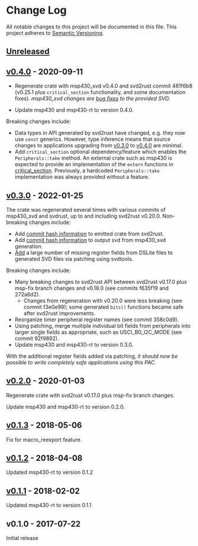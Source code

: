 # Change Log

All notable changes to this project will be documented in this file.
This project adheres to [Semantic Versioning](http://semver.org/).

## [Unreleased]

## [v0.4.0] - 2020-09-11

- Regenerate crate with msp430_svd v0.4.0 and svd2rust commit 481f6b8
  (v0.25.1 plus `critical_section` functionality, and some documentation
  fixes). _msp430_svd changes are [bug fixes](https://github.com/pftbest/msp430_svd/issues/18#issuecomment-1234972220)
  to the provided SVD._

- Update msp430 and msp430-rt to version 0.4.0.

Breaking changes include:

- Data types in API generated by svd2rust have changed, e.g. they now use
  `const` generics. However, type inference means that source changes to
  applications upgrading from [v0.3.0] to [v0.4.0] are minimal.
- Add `critical_section` optional dependency/feature which enables the
  `Peripherals::take` method. An external crate such as msp430 is expected
  to provide an implementation of the `extern` functions in [critical_section](https://github.com/rust-embedded/critical-section).
  Previously, a hardcoded `Peripherals::take` implementation was always
  provided without a feature.

## [v0.3.0] - 2022-01-25

The crate was regenerated several times with various commits of msp430_svd
and svdrust, up to and including svd2rust v0.20.0. Non-breaking changes
include:

- Add [commit hash information](https://github.com/rust-embedded/svd2rust/pull/439)
  to emitted crate from svd2rust.
- Add [commit hash information](https://github.com/pftbest/msp430_svd/pull/14)
  to output svd from msp430_svd generation.
- [Add](https://github.com/pftbest/msp430_svd/tree/master/overrides) a large
  number of missing register fields from DSLite files to generated SVD files
  via patching using svdtools.

Breaking changes include:

- Many breaking changes to svd2rust API between svd2rust v0.17.0 plus msp-fix
  branch changes and v0.18.0 (see commits f635f19 and 272a6d2).
  - Changes from regeneration with v0.20.0 were less breaking (see commit
    f3e0e99); some generated `bits()` functions became safe after svd2rust
    improvements.
- Reorganize timer peripheral register names (see commit 358c0d9).
- Using patching, merge multiple individual bit fields from peripherals into
  larger single fields as appropriate, such as USCI_B0_I2C_MODE
  (see commit 92f9892).
- Update msp430 and msp430-rt to version 0.3.0.

With the additional register fields added via patching, _it should now be
possible to write completely safe applications using this PAC._

## [v0.2.0] - 2020-01-03

Regenerate crate with svd2rust v0.17.0 plus msp-fix branch changes.

Update msp430 and msp430-rt to version 0.2.0.

## [v0.1.3] - 2018-05-06

Fix for macro_reexport feature.

## [v0.1.2] - 2018-04-08

Updated msp430-rt to version 0.1.2

## [v0.1.1] - 2018-02-02

Updated msp430-rt to version 0.1.1

## v0.1.0 - 2017-07-22

Initial release

[Unreleased]: https://github.com/pftbest/msp430g2553/compare/v0.4.0...HEAD
[v0.4.0]: https://github.com/pftbest/msp430g2553/compare/v0.3.0...v0.4.0
[v0.3.0]: https://github.com/pftbest/msp430g2553/compare/v0.2.0...v0.3.0
[v0.2.0]: https://github.com/pftbest/msp430g2553/compare/v0.1.3...v0.2.0
[v0.1.3]: https://github.com/pftbest/msp430g2553/compare/v0.1.2...v0.1.3
[v0.1.2]: https://github.com/pftbest/msp430g2553/compare/v0.1.1...v0.1.2
[v0.1.1]: https://github.com/pftbest/msp430g2553/compare/v0.1.0...v0.1.1
